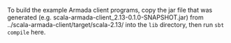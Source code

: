 To build the example Armada client programs, copy the jar file that was generated (e.g.
scala-armada-client_2.13-0.1.0-SNAPSHOT.jar) from ../scala-armada-client/target/scala-2.13/
into the `lib` directory, then run `sbt compile` here.
